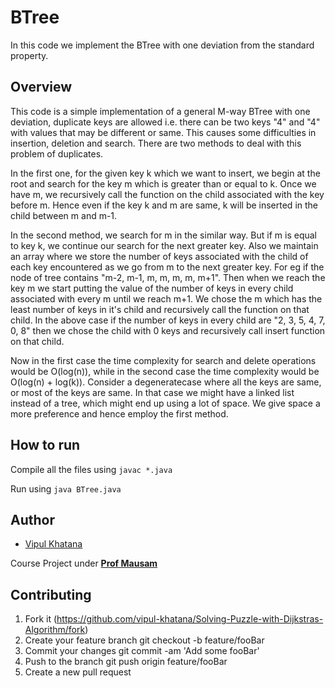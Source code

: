 # BTree
In this code we implement the BTree with one deviation from the standard property.

## Overview 

This code is a simple implementation of a general M-way BTree with one deviation, duplicate keys are allowed i.e. there can be two keys "4" and "4" with values that may be different or same. This causes some difficulties in insertion, deletion and search. There are two methods to deal with this problem of duplicates. 

In the first one, for the given key k which we want to insert, we begin at the root and search for the key m which is greater than or equal to k. Once we have m, we recursively call the function on the child associated with the key before m. Hence even if the key k and m are same, k will be inserted in the child between m and m-1. 

In the second method, we search for m in the similar way. But if m is equal to key k, we continue our search for the next greater key. Also we maintain an array where we store the number of keys associated with the child of each key encountered as we go from m to the next greater key. For eg if the node of tree contains "m-2, m-1, m, m, m, m, m+1". Then when we reach the key m we start putting the value of the number of keys in every child associated with every m until we reach m+1. We chose the m which has the least number of keys in it's child and recursively call the function on that child. In the above case if the number of keys in every child are "2, 3, 5, 4, 7, 0, 8" then we chose the child with 0 keys and recursively call insert function on that child. 

Now in the first case the time complexity for search and delete operations would be O(log(n)), while in the second case the time complexity would be O(log(n) + log(k)). Consider a degeneratecase where all the keys are same, or most of the keys are same. In that case we might have a linked list instead of a tree, which might end up using a lot of space. We give space a more preference and hence employ the first method. 
 
## How to run
Compile all the files using `javac *.java`

Run using `java BTree.java`

## Author 

+ [Vipul Khatana](https://github.com/vipul-khatana)

Course Project under [**Prof Mausam**](http://www.cse.iitd.ac.in/~mausam/)

## Contributing 

1) Fork it (https://github.com/vipul-khatana/Solving-Puzzle-with-Dijkstras-Algorithm/fork)
2) Create your feature branch git checkout -b feature/fooBar
3) Commit your changes git commit -am 'Add some fooBar'
4) Push to the branch git push origin feature/fooBar
5) Create a new pull request

